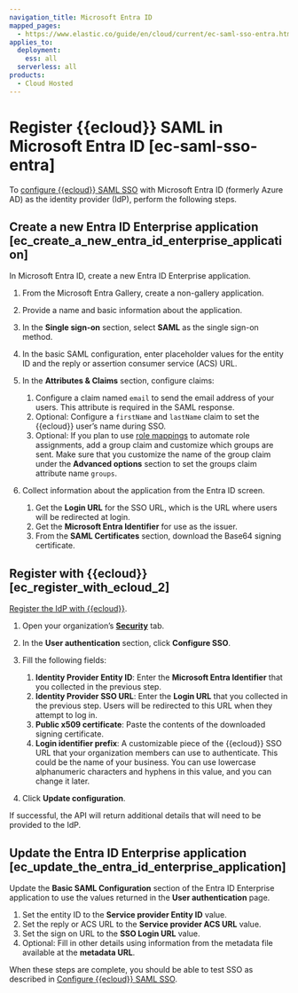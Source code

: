 ```yaml
---
navigation_title: Microsoft Entra ID
mapped_pages:
  - https://www.elastic.co/guide/en/cloud/current/ec-saml-sso-entra.html
applies_to:
  deployment:
    ess: all
  serverless: all
products:
  - Cloud Hosted
---
```


# Register {{ecloud}} SAML in Microsoft Entra ID [ec-saml-sso-entra]

To [configure {{ecloud}} SAML SSO](configure-saml-authentication.md) with Microsoft Entra ID (formerly Azure AD) as the identity provider (IdP), perform the following steps.


## Create a new Entra ID Enterprise application [ec_create_a_new_entra_id_enterprise_application]

In Microsoft Entra ID, create a new Entra ID Enterprise application.

1. From the Microsoft Entra Gallery, create a non-gallery application.
2. Provide a name and basic information about the application.
3. In the **Single sign-on** section, select **SAML** as the single sign-on method.
4. In the basic SAML configuration, enter placeholder values for the entity ID and the reply or assertion consumer service (ACS) URL.
5. In the **Attributes & Claims** section, configure claims:

    1. Configure a claim named `email` to send the email address of your users. This attribute is required in the SAML response.
    2. Optional: Configure a `firstName` and `lastName` claim to set the {{ecloud}} user’s name during SSO.
    3. Optional: If you plan to use [role mappings](configure-saml-authentication.md#role-mappings) to automate role assignments, add a group claim and customize which groups are sent. Make sure that you customize the name of the group claim under the **Advanced options** section to set the groups claim attribute name `groups`.

6. Collect information about the application from the Entra ID screen.

    1. Get the **Login URL** for the SSO URL, which is the URL where users will be redirected at login.
    2. Get the **Microsoft Entra Identifier** for use as the issuer.
    3. From the **SAML Certificates** section, download the Base64 signing certificate.



## Register with {{ecloud}} [ec_register_with_ecloud_2]

[Register the IdP with {{ecloud}}](configure-saml-authentication.md#ec-saml-sso-register-idp).

1. Open your organization’s [**Security**](https://cloud.elastic.co/account/idp) tab.
2. In the **User authentication** section, click **Configure SSO**.
3. Fill the following fields:

    1. **Identity Provider Entity ID**: Enter the **Microsoft Entra Identifier** that you collected in the previous step.
    2. **Identity Provider SSO URL**: Enter the **Login URL** that you collected in the previous step. Users will be redirected to this URL when they attempt to log in.
    3. **Public x509 certificate**: Paste the contents of the downloaded signing certificate.
    4. **Login identifier prefix**: A customizable piece of the {{ecloud}} SSO URL that your organization members can use to authenticate. This could be the name of your business. You can use lowercase alphanumeric characters and hyphens in this value, and you can change it later.

4. Click **Update configuration**.

If successful, the API will return additional details that will need to be provided to the IdP.


## Update the Entra ID Enterprise application [ec_update_the_entra_id_enterprise_application]

Update the **Basic SAML Configuration** section of the Entra ID Enterprise application to use the values returned in the **User authentication** page.

1. Set the entity ID to the **Service provider Entity ID** value.
2. Set the reply or ACS URL to the **Service provider ACS URL** value.
3. Set the sign on URL to the **SSO Login URL** value.
4. Optional: Fill in other details using information from the metadata file available at the **metadata URL**.

When these steps are complete, you should be able to test SSO as described in [Configure {{ecloud}} SAML SSO](configure-saml-authentication.md).
